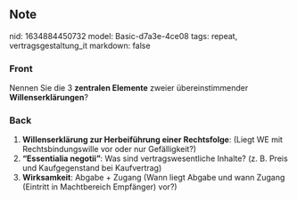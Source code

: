 ## Note
nid: 1634884450732
model: Basic-d7a3e-4ce08
tags: repeat, vertragsgestaltung_it
markdown: false

### Front
Nennen Sie die 3 <b>zentralen Elemente</b> zweier übereinstimmender
<b>Willenserklärungen</b>?

### Back
<ol>
  <li><b>Willenserklärung zur Herbeiführung einer Rechtsfolge</b>:
  (Liegt WE mit Rechtsbindungswille vor oder nur Gefälligkeit?)
  <li><b>“Essentialia negotii”</b>: Was sind vertragswesentliche
  Inhalte? (z. B. Preis und Kaufgegenstand bei Kaufvertrag)
  <li><b>Wirksamkeit</b>: Abgabe + Zugang (Wann liegt Abgabe und
  wann Zugang (Eintritt in Machtbereich Empfänger) vor?)
</ol>
